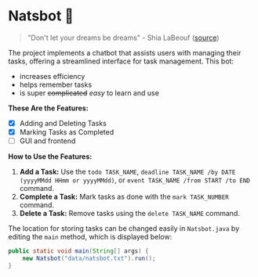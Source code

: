 # Natsbot 🚀

> "Don't let your dreams be dreams" - Shia LaBeouf ([source](https://www.youtube.com/watch?v=5-sfG8BV8wU))

The project implements a chatbot that assists users with managing their tasks, offering a streamlined interface for task management. This bot:
- increases efficiency
- helps remember tasks
- is super ~~complicated~~ *easy* to learn and use

**These Are the Features:**
- [x] Adding and Deleting Tasks
- [x] Marking Tasks as Completed
- [ ] GUI and frontend

**How to Use the Features:**
1. **Add a Task:** Use the `todo TASK_NAME`, `deadline TASK_NAME /by DATE (yyyyMMdd HHmm or yyyyMMdd)`, or `event TASK_NAME /from START /to END` command.
2. **Complete a Task:** Mark tasks as done with the `mark TASK_NUMBER` command.
3. **Delete a Task:** Remove tasks using the `delete TASK_NAME` command.

The location for storing tasks can be changed easily in `Natsbot.java` by editing the `main` method, which is displayed below:
```java
public static void main(String[] args) {
    new Natsbot("data/natsbot.txt").run();
}
```
